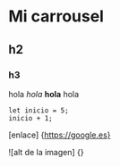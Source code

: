 # Mi carrousel

## h2

### h3

hola _hola_ **hola** hola

``` javascrip
let inicio = 5;
inicio + 1;
```

[enlace] {https://google.es}

![alt de la imagen] {}